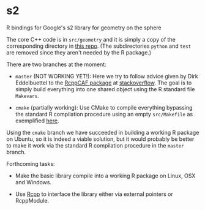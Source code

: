 # s2
R bindings for Google's s2 library for geometry on the sphere

The core C++ code is in `src/geometry` and it is simply a copy of the corresponding directory in [this repo](https://github.com/micolous/s2-geometry-library). (The subdirectories `python` and `test` are removed since they aren't needed by the R package.) 

There are two branches at the moment:

- `master` (NOT WORKING YET!): Here we try to follow advice given by Dirk Eddelbuettel to the [RcppCAF package](https://github.com/grantbrown/RcppCAF) at [stackoverflow](http://stackoverflow.com/q/31750582/3341769). The goal is to simply build everything into one shared object using the R standard file `Makevars`.

- `cmake` (partially working): Use CMake to compile everything bypassing the standard R compilation procedure using an empty `src/Makefile` as exemplified [here](https://github.com/forexample/rcpp-test).

Using the `cmake` branch we have succeeded in building a working R package on Ubuntu, so it is indeed a viable solution, but it would probably be better to make it work via the standard R compilation procedure in the `master` branch.

Forthcoming tasks:

- Make the basic library compile into a working R package on Linux, OSX and Windows.

- Use [Rcpp](http://cran.r-project.org/package=Rcpp) to interface the library either via external pointers or RcppModule.
